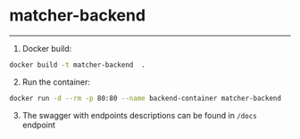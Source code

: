 # matcher-backend

<hr>

1. Docker build:
```bash
docker build -t matcher-backend  .
```
2. Run the container:
```bash
docker run -d --rm -p 80:80 --name backend-container matcher-backend
```
3. The swagger with endpoints descriptions can be found in ```/docs``` endpoint
